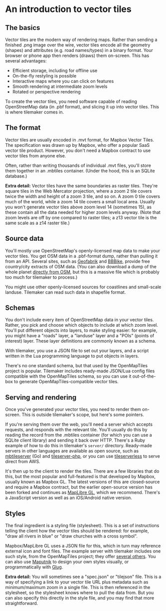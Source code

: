 # An introduction to vector tiles

## The basics

Vector tiles are the modern way of rendering maps. Rather than sending a finished .png image over the wire, vector tiles encode all the geometry (shapes) and attributes (e.g. road names/types) in a binary format. Your browser or phone app then renders (draws) them on-screen. This has several advantages:

- Efficient storage, including for offline use
- On-the-fly restyling is possible
- Interactive maps where you can click on features
- Smooth rendering at intermediate zoom levels
- Rotated or perspective rendering

To create the vector tiles, you need software capable of reading OpenStreetMap data (in .pbf format), and slicing it up into vector tiles. This is where tilemaker comes in.

## The format

Vector tiles are usually encoded in .mvt format, for Mapbox Vector Tiles. The specification was drawn up by Mapbox, who offer a popular SaaS vector tile product. However, you don't need a Mapbox contract to use vector tiles from anyone else.

Often, rather than writing thousands of individual .mvt files, you'll store them together in an .mbtiles container. (Under the hood, this is an SQLite database.)

**Extra detail:** Vector tiles have the same boundaries as raster tiles. They're square tiles in the Web Mercator projection, where a zoom 2 tile covers twice the width and height of a zoom 3 tile, and so on. A zoom 0 tile covers much of the world, while a zoom 14 tile covers a small local area. Usually you won't generate vector tiles above zoom level 14 (sometimes 15), as these contain all the data needed for higher zoom levels anyway. (Note that zoom levels are off by one compared to raster tiles; a z13 vector tile is the same scale as a z14 raster tile.)

## Source data

You'll mostly use OpenStreetMap's openly-licensed map data to make your vector tiles. You get OSM data in a .pbf-format dump, rather than pulling it from an API. Several sites, such as [Geofabrik](https://download.geofabrik.de) and [BBBike](https://extract.bbbike.org), provide free country/city extracts of OSM data. (You can also download a dump of the whole planet [directly from OSM](https://planet.osm.org), but this is a massive file which is probably too much for tilemaker to process.)

You might use other openly-licensed sources for coastlines and small-scale landuse. Tilemaker can read such data in shapefile format.

## Schemas

You don't include every item of OpenStreetMap data in your vector tiles. Rather, you pick and choose which objects to include at which zoom level. You'll put different objects into layers, to make styling easier: for example, you might have a "roads" layer, a "landuse" layer and a "POIs" (points of interest) layer. These layer definitions are commonly known as a schema.

With tilemaker, you use a JSON file to set out your layers, and a script written in the Lua programming language to put objects in layers.

There's no one standard schema, but that used by the OpenMapTiles project is popular. Tilemaker includes ready-made JSON/Lua config files compatible with the OpenMapTiles schema, so you can use it out-of-the-box to generate OpenMapTiles-compatible vector tiles.

## Serving and rendering

Once you've generated your vector tiles, you need to render them on-screen. This is outside tilemaker's scope, but here's some pointers.

If you're serving them over the web, you'll need a server which accepts requests, and responds with the relevant tile. You'll usually do this by reading the record from the .mbtiles container (for which you can use a SQLite client library) and sending it back over HTTP. There's a Ruby example of how to do this in tilemaker's `server/` directory. Ready-made servers in other languages are available as open source, such as [mbtileserver](https://github.com/consbio/mbtileserver) (Go) and [tileserver-php](https://github.com/maptiler/tileserver-php), or you can use [tileserverless](https://github.com/geolonia/tileserverless) to serve direct from AWS.

It's then up to the client to render the tiles. There are a few libraries that do this, but the most popular and full-featured is that developed by Mapbox, usually known as Mapbox GL. The latest versions of this are closed-source and require a Mapbox contract, but the earlier open-source version has been forked and continues as [MapLibre GL](https://github.com/maplibre), which we recommend. There's a JavaScript version as well as an iOS/Android native version.

## Styles

The final ingredient is a styling file (stylesheet). This is a set of instructions telling the client how the vector tiles should be rendered: for example, "draw all rivers in blue" or "draw churches with a cross symbol".

Mapbox/MapLibre GL uses a JSON file for this, which in turn may reference external icon and font files. The example server with tilemaker includes one such style, from the OpenMapTiles project; they offer [several others](https://openmaptiles.org/styles/). You can also use [Maputnik](https://maputnik.github.io/editor/) to design your own styles visually, or programmatically with [Glug](https://github.com/systemed/glug).

**Extra detail:** You will sometimes see a "spec.json" or "tilejson" file. This is a way of specifying a link to your vector tile URL plus metadata such as minimum/maximum zoom in a single file. This is then referenced in the stylesheet, so the stylesheet knows where to pull the data from. But you can also specify this directly in the style file, and you may find that more straightforward.
